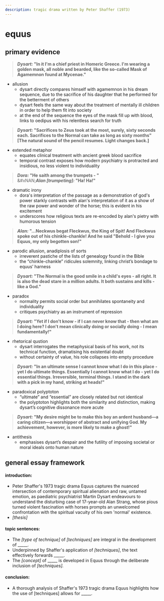 ```yaml
---
description: tragic drama written by Peter Shaffer (1973)
---
```


# equus

## primary evidence

> _**Dysart:**_**&#x20;"In it I'm a chief priest in Homeric Greece. I'm wearing a golden mask, all noble and bearded, like the so-called Mask of Agamemnon found at Mycenae."**

* allusion
  * dysart directly compares himself with agamemnon in his dream sequence, due to the sacrifice of his daughter that he performed for the betterment of others
  * dysart feels the same way about the  treatment of mentally ill children in order to help them fit into society
  * at the end of the sequence the eyes of the mask fill up with blood, links to oedipus with his relentless search for truth

> _**Dysart:**_**&#x20;"Sacrifices to Zeus took at the most, surely, sixty seconds each. Sacrifices to the Normal can take as long as sixty months" \[The natural sound of the pencil resumes. Light changes back.]**

* extended metaphor
  * equates clinical treatment with ancient greek blood sacrifice
  * temporal contrast exposes how modern psychiatry is protracted and insidious, no less violent to individuality

> _**Dora:**_**&#x20;"He saith among the trumpets - "**
> \
> &#xNAN;_**Alan \[trumpeting]:**_**&#x20;"Ha! Ha!"**

* dramatic irony
  * dora's interpretation of the passage as a demonstration of god's power starkly contrasts with alan's interpretation of it as a show of the raw power and wonder of the horse; this is evident in his excitement
  * underscores how religious texts are re-encoded by alan's pietry with humorous tension

> _**Alan:**_**&#x20;"…Neckwus begat Fleckwus, the King of Spit! And Fleckwus spoke out of his chinkle-chankle! And he said "Behold - I give you Equus, my only begotten son!"**

* parodic allusion, anadiplosis of sorts
  * irreverent pastiche of the lists of genealogy found in the Bible
  * the “chinkle-chankle” ridicules solemnity, linking christ’s bondage to equus’ harness

> _**Dysart:**_**&#x20;"The Normal is the good smile in a child's eyes - all right. It is also the dead stare in a million adults. It both sustains and kills - like a God."**

* paradox
  * normality permits social order but annihilates spontaneity and individuality
  * critiques psychiatry as an instrument of repression

> _**Dysart:**_**&#x20;"Yet if I don't know - if I can never know that - then what am I doing here? I don't mean clinically doing or socially doing - I mean fundamentally!"**

* rhetorical qustion
  * dysart interrogates the metaphysical basis of his work, not its technical function, dramatising his existential doubt
  * without certainty of value, his role collapses into empty procedure

> _**Dysart:**_**&#x20;"In an ultimate sense I cannot know what I do in this place - yet I do ultimate things. Essentially I cannot know what I do - yet I do essential things. Irreversible, terminal things. I stand in the dark with a pick in my hand, striking at heads!"**

* paradoxical polyptoton&#x20;
  * “ultimate” and “essential” are closely related but not identical
  * the polyptoton highlights both the similarity and distinction, making dysart’s cognitive dissonance  more acute

> _**Dysart:**_**&#x20;"My desire might be to make this boy an ardent husband—a caring citizen—a worshipper of abstract and unifying God. My achievement, however, is more likely to make a ghost!"**

* antithesis
  * emphasises dysart’s despair and the futility of imposing societal or moral ideals onto human nature

## general essay framework

#### introduction:

* Peter Shaffer's 1973 tragic drama Equus captures the nuanced intersection of contemporary spiritual alienation and raw, untamed emotion, as paediatric psychiatrist Martin Dysart endeavours to understand the disturbing case of 17-year-old Alan Strang, whose pious turned violent fascination with horses prompts an unwelcomed confrontation with the spiritual vacuity of his own 'normal' existence.
* _\[thesis]_

#### topic sentences:

* The _\[type of technique]_ of _\[techniques]_ are integral in the development of \_\_\_\_\_.
* Underpinned by Shaffer's application of _\[techniques]_, the text effectively forwards \_\_\_\_\_.
* The _\[concept]_ of \_\_\_\_\_  is developed in Equus through the deliberate inclusion of _\[techniques]._

#### conclusion:

* A thorough analysis of Shaffer's 1973 tragic drama Equus highlights how the use of \[techniques] allows for \_\_\_\_\_.
